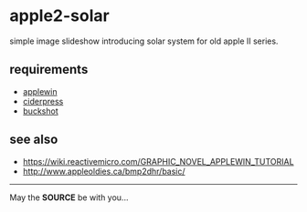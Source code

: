 apple2-solar
============

simple image slideshow introducing solar system for old apple II series.

## requirements

- [applewin](https://github.com/AppleWin/AppleWin/)
- [ciderpress](https://a2ciderpress.com/)
- [buckshot](https://github.com/digarok/buckshot/)

## see also

- https://wiki.reactivemicro.com/GRAPHIC_NOVEL_APPLEWIN_TUTORIAL
- http://www.appleoldies.ca/bmp2dhr/basic/

---
May the **SOURCE** be with you...
